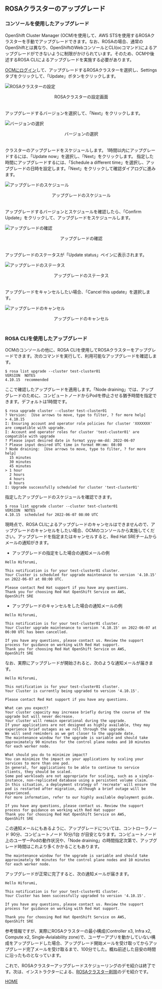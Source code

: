 ## ROSAクラスターのアップグレード

### コンソールを使用したアップグレード

OpenShift Cluster Manager (OCM)を使用して、AWS STSを使用するROSAクラスターを手動でアップグレードできます。なお、ROSAの場合、通常のOpenShiftとは異なり、OpenShiftのWebコンソールとCLI(ocコマンド)によるアップグレードができないように制限がかけられています。そのため、OCMや後述するROSA CLIによるアップグレードを実施する必要があります。

[OCMにログイン](https://console.redhat.com/openshift/)して、アップグレードするROSAクラスターを選択し、Settingsタブをクリックして、「Update」ボタンをクリックします。

![ROSAクラスターの設定](./images/rosa-settings.png)
<div style="text-align: center;">ROSAクラスターの設定画面</div>　　

アップグレードするバージョンを選択して、「Next」をクリックします。

![バージョンの選択](./images/version-select.png)
<div style="text-align: center;">バージョンの選択</div>　　

クラスターのアップグレードをスケジュールします。 1時間以内にアップグレードするには、「Update now」を選択し、「Next」をクリックします。
指定した時間にアップグレードするには、「Schedule a different time」を選択し、アップグレードの日時を設定します。「Next」をクリックして確認ダイアログに進みます。

![アップグレードのスケジュール](./images/schedule.png)
<div style="text-align: center;">アップグレードのスケジュール</div>　　

アップグレードするバージョンとスケジュールを確認したら、「Confirm Update」をクリックして、アップグレードをスケジュールします。

![アップグレードの確認](./images/confirm.png)
<div style="text-align: center;">アップグレードの確認</div>　

アップグレードのステータスが「Update status」ペインに表示されます。

![アップグレードのステータス](./images/status.png)
<div style="text-align: center;">アップグレードのステータス</div>　　

アップグレードをキャンセルしたい場合、「Cancel this update」を選択します。

![アップグレードのキャンセル](./images/cancel.png)
<div style="text-align: center;">アップグレードのキャンセル</div>　　

### ROSA CLIを使用したアップグレード

OCMのコンソールの他に、ROSA CLIを使用してROSAクラスターをアップグレードできます。次のコマンドを実行して、利用可能なアップグレードを確認します。
```
$ rosa list upgrade --cluster test-cluster01
VERSION  NOTES
4.10.15  recommended
```

ここで確認したアップグレードを適用します。「Node draining」では、アップグレードのために、コンピュートノードからPodを停止させる猶予時間を指定できます。デフォルトは1時間です。
```
$ rosa upgrade cluster --cluster test-cluster01
? Version:  [Use arrows to move, type to filter, ? for more help]
> 4.10.15
I: Ensuring account and operator role policies for cluster 'XXXXXXX' are compatible with upgrade.
I: Account and operator roles for cluster 'test-cluster01' are compatible with upgrade
? Please input desired date in format yyyy-mm-dd: 2022-06-07
? Please input desired UTC time in format HH:mm: 08:00
? Node draining:  [Use arrows to move, type to filter, ? for more help]
  15 minutes
  30 minutes
  45 minutes
> 1 hour
  2 hours
  4 hours
  8 hours
I: Upgrade successfully scheduled for cluster 'test-cluster01'
```

指定したアップグレードのスケジュールを確認できます。
```
$ rosa list upgrade cluster --cluster test-cluster01
VERSION  NOTES
4.10.15  scheduled for 2022-06-07 08:00 UTC
```

現時点で、ROSA CLIによるアップグレードのキャンセルはできませんので、アップグレードのキャンセルをしたい場合、OCMのコンソールから実施してください。アップグレードを指定またはキャンセルすると、Red Hat SREチームからメールの通知がきます。

- アップグレードの指定をした場合の通知メールの例

```
Hello Hiforumi,

This notification is for your test-cluster01 cluster.
Your Cluster is scheduled for upgrade maintenance to version '4.10.15' on 2022-06-07 at 08:00 UTC.

Please contact Red Hat support if you have any questions.
Thank you for choosing Red Hat OpenShift Service on AWS,
OpenShift SRE
```

- アップグレードのキャンセルをした場合の通知メールの例

```
Hello Hiforumi,

This notification is for your test-cluster01 cluster.
Your Cluster upgrade maintenance to version '4.10.15' on 2022-06-07 at 06:00 UTC has been cancelled.

If you have any questions, please contact us. Review the support process for guidance on working with Red Hat support.
Thank you for choosing Red Hat OpenShift Service on AWS,
OpenShift SRE
```

なお、実際にアップグレードが開始されると、次のような通知メールが届きます。
```
Hello Hiforumi,

This notification is for your test-cluster01 cluster.
Your Cluster is currently being upgraded to version '4.10.15'.

Please contact Red Hat support if you have any questions.

What can you expect?
Your cluster capacity may increase briefly during the course of the upgrade but will never decrease.
Your cluster will remain operational during the upgrade.
If your applications are not designed as highly available, they may experience brief outages as we roll through the upgrade.
We will send reminders as we get closer to the upgrade date.
The maintenance window for the upgrade is variable and should take approximately 90 minutes for the control plane nodes and 10 minutes for each worker node.

What should you do to minimize impact?
You can minimize the impact on your applications by scaling your services to more than one pod.
In general, for applications to be able to continue to service clients, they should be scaled.
Some pod workloads are not appropriate for scaling, such as a single-instance, non-replicated database using a persistent volume claim.
In this situation, a deployment strategy of 'recreate' will ensure the pod is restarted after migration, although a brief outage will be experienced.
For more information, refer to our highly available deployment guide.

If you have any questions, please contact us. Review the support process for guidance on working with Red Hat suppor
Thank you for choosing Red Hat OpenShift Service on AWS,
OpenShift SRE
```

この通知メールにもあるように、アップグレードについては、コントローラノード 90分、コンピュートノード 10分/1台 が目安となります。コンピュートノード上のユーザーPodの動作状況や、「Node draining」の時間指定次第で、アップグレード時間はこれより多くかかることもあります。
```
The maintenance window for the upgrade is variable and should take approximately 90 minutes for the control plane nodes and 10 minutes for each worker node.
```

アップグレードが正常に完了すると、次の通知メールが届きます。
```
Hello Hiforumi,

This notification is for your test-cluster01 cluster.
Your Cluster has been successfully upgraded to version '4.10.15'.

If you have any questions, please contact us. Review the support process for guidance on working with Red Hat support.

Thank you for choosing Red Hat OpenShift Service on AWS,
OpenShift SRE
```

参考情報ですが、実際にROSAクラスターの最小構成(Controller x3, Infra x2, Compute x2, Single-Avialability zone)で、ユーザーアプリを動かしていない構成をアップグレードした場合、アップグレード開始メールを受け取ってからアップグレード完了メールを受け取るまで、100分でした。概ね前述した目安の時間に沿ったものとなっています。

これで、ROSAクラスターアップグレードスケジューリングのデモ紹介は終了です。次は、インストラクターによる、[ROSAクラスター削除](../rosa-delete)のデモ紹介です。

[HOME](../../README.md)

